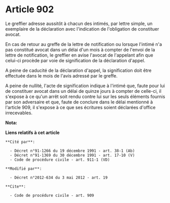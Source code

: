 # Article 902

Le greffier adresse aussitôt à chacun des intimés, par lettre simple, un exemplaire de la déclaration avec l'indication de
l'obligation de constituer avocat. 

En cas de retour au greffe de la lettre de notification ou lorsque l'intimé n'a pas constitué avocat dans un délai d'un mois
à compter de l'envoi de la lettre de notification, le greffier en avise l'avocat de l'appelant afin que celui-ci procède par
voie de signification de la déclaration d'appel. 

A peine de caducité de la déclaration d'appel, la signification doit être effectuée dans le mois de l'avis adressé par le
greffe. 

A peine de nullité, l'acte de signification indique à l'intimé que, faute pour lui de constituer avocat dans un délai de
quinze jours à compter de celle-ci, il s'expose à ce qu'un arrêt soit rendu contre lui sur les seuls éléments fournis par son
adversaire et que, faute de conclure dans le délai mentionné à l'article 909, il s'expose à ce que ses écritures soient
déclarées d'office irrecevables.

**Nota:**



**Liens relatifs à cet article**

	**Cité par**:

	  - Décret n°91-1266 du 19 décembre 1991 - art. 38-1 (Ab)
	  - Décret n°91-1369 du 30 décembre 1991 - art. 17-10 (V)
	  - Code de procédure civile - art. 911-1 (VD)

	**Modifié par**:

	  - Décret n°2012-634 du 3 mai 2012 - art. 19

	**Cite**:

	  - Code de procédure civile - art. 909
